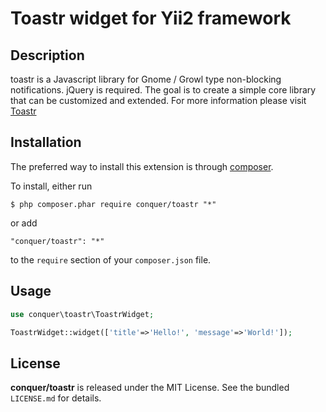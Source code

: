 Toastr widget for Yii2 framework
=================

## Description

toastr is a Javascript library for Gnome / Growl type non-blocking notifications. jQuery is required. The goal is to create a simple core library that can be customized and extended.
For more information please visit [Toastr](http://codeseven.github.io/toastr/) 

## Installation

The preferred way to install this extension is through [composer](http://getcomposer.org/download/). 

To install, either run

```
$ php composer.phar require conquer/toastr "*"
```
or add

```
"conquer/toastr": "*"
```

to the ```require``` section of your `composer.json` file.

## Usage

```php
use conquer\toastr\ToastrWidget;

ToastrWidget::widget(['title'=>'Hello!', 'message'=>'World!']);

```

## License

**conquer/toastr** is released under the MIT License. See the bundled `LICENSE.md` for details.